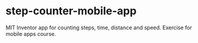 # step-counter-mobile-app
MIT Inventor app for counting steps, time, distance and speed. Exercise for mobile apps course. 
